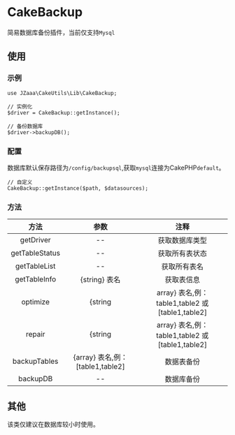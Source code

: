 CakeBackup
==========
简易数据库备份插件，当前仅支持`Mysql`

## 使用

### 示例

```
use JZaaa\CakeUtils\Lib\CakeBackup;

// 实例化
$driver = CakeBackup::getInstance();

// 备份数据库
$driver->backupDB();

```

### 配置

数据库默认保存路径为`/config/backupsql`,获取`mysql`连接为CakePHP`default`。
```
// 自定义
CakeBackup::getInstance($path, $datasources);
```

### 方法

| 方法       |   参数   | 注释 |
| :--:       |  :--:    | :--: |
| getDriver  | --       |  获取数据库类型   |
| getTableStatus  | --       |  获取所有表状态   |
| getTableList  | --       |  获取所有表名   |
| getTableInfo  |  {string} 表名       |   获取表信息  |
| optimize  |  {string|array} 表名,例：table1,table2 或 \[table1,table2]     |   优化表  |
| repair  |  {string|array} 表名,例：table1,table2 或 \[table1,table2]     |   修复表,注意仅MyISAM表可用  |
| backupTables  |  {array} 表名,例：\[table1,table2]     |   数据表备份  |
| backupDB  |  --     |   数据库备份  |

## 其他
该类仅建议在数据库较小时使用。


